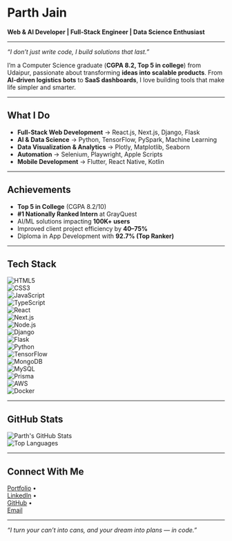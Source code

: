 # Parth Jain  
**Web & AI Developer | Full-Stack Engineer | Data Science Enthusiast**

---

*“I don’t just write code, I build solutions that last.”*

I’m a Computer Science graduate (**CGPA 8.2, Top 5 in college**) from Udaipur, passionate about transforming **ideas into scalable products**. From **AI-driven logistics bots** to **SaaS dashboards**, I love building tools that make life simpler and smarter.  

---

## What I Do  

- **Full-Stack Web Development** → React.js, Next.js, Django, Flask  
- **AI & Data Science** → Python, TensorFlow, PySpark, Machine Learning  
- **Data Visualization & Analytics** → Plotly, Matplotlib, Seaborn  
- **Automation** → Selenium, Playwright, Apple Scripts  
- **Mobile Development** → Flutter, React Native, Kotlin  

---

## Achievements  

- **Top 5 in College** (CGPA 8.2/10)  
- **#1 Nationally Ranked Intern** at GrayQuest  
- AI/ML solutions impacting **100K+ users**  
- Improved client project efficiency by **40–75%**  
- Diploma in App Development with **92.7% (Top Ranker)**  

---

## Tech Stack  

![HTML5](https://img.shields.io/badge/-HTML5-E34F26?style=flat-square&logo=html5&logoColor=white)  
![CSS3](https://img.shields.io/badge/-CSS3-1572B6?style=flat-square&logo=css3)  
![JavaScript](https://img.shields.io/badge/-JavaScript-F7DF1E?style=flat-square&logo=javascript&logoColor=000)  
![TypeScript](https://img.shields.io/badge/-TypeScript-3178C6?style=flat-square&logo=typescript&logoColor=white)  
![React](https://img.shields.io/badge/-React-61DAFB?style=flat-square&logo=react&logoColor=000)  
![Next.js](https://img.shields.io/badge/-Next.js-000000?style=flat-square&logo=nextdotjs)  
![Node.js](https://img.shields.io/badge/-Node.js-339933?style=flat-square&logo=nodedotjs&logoColor=white)  
![Django](https://img.shields.io/badge/-Django-092E20?style=flat-square&logo=django&logoColor=white)  
![Flask](https://img.shields.io/badge/-Flask-000000?style=flat-square&logo=flask&logoColor=white)  
![Python](https://img.shields.io/badge/-Python-3776AB?style=flat-square&logo=python&logoColor=white)  
![TensorFlow](https://img.shields.io/badge/-TensorFlow-FF6F00?style=flat-square&logo=tensorflow&logoColor=white)  
![MongoDB](https://img.shields.io/badge/-MongoDB-47A248?style=flat-square&logo=mongodb&logoColor=white)  
![MySQL](https://img.shields.io/badge/-MySQL-4479A1?style=flat-square&logo=mysql&logoColor=white)  
![Prisma](https://img.shields.io/badge/-Prisma-2D3748?style=flat-square&logo=prisma)  
![AWS](https://img.shields.io/badge/-AWS-232F3E?style=flat-square&logo=amazon-aws)  
![Docker](https://img.shields.io/badge/-Docker-2496ED?style=flat-square&logo=docker&logoColor=white)  

---

## GitHub Stats  

![Parth's GitHub Stats](https://github-readme-stats.vercel.app/api?username=parthchavhan&show_icons=true&theme=radical)  
![Top Languages](https://github-readme-stats.vercel.app/api/top-langs/?username=parthchavhan&layout=compact&theme=radical)  

---

## Connect With Me  

[Portfolio](https://parthjain.me) •  
[LinkedIn](https://www.linkedin.com/in/parth-jain-chavhan0220/) •  
[GitHub](https://github.com/parthchavhan) •  
[Email](mailto:parthjain9460@gmail.com)  

---

*“I turn your can’t into cans, and your dream into plans — in code.”*  
